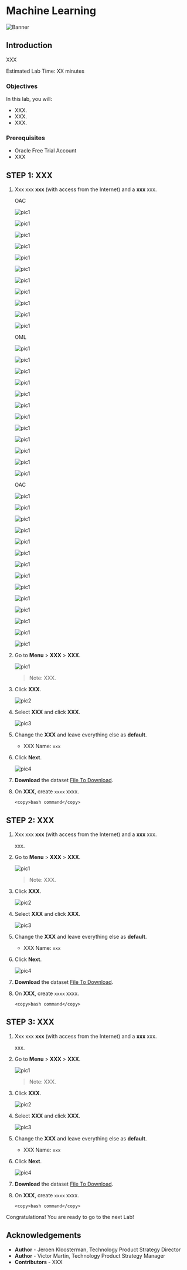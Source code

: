 # Machine Learning

![Banner](images/banner.png)

## Introduction

XXX

[](youtube:Sf5MkI9pTn0)

Estimated Lab Time: XX minutes

### Objectives

In this lab, you will:

- XXX.
- XXX.
- XXX.

### Prerequisites

- Oracle Free Trial Account
- XXX


## **STEP 1:** XXX

1. Xxx xxx **xxx** (with access from the Internet) and a **xxx** xxx.

   OAC

   ![pic1](images/create-dataset.png)

   ![pic1](images/select-sailgp.png)

   ![pic1](images/select-sail-history.png)

   ![pic1](images/click-sail-history.png)

   ![pic1](images/pk-attribute.png)

   ![pic1](images/save-dataset2.png)

   ![pic1](images/investigate-windspeed-boatspeed.png)

   ![pic1](images/result1.png)

   ![pic1](images/investigate-windangle-boatspeed.png)

   ![pic1](images/result2.png)

   ![pic1](images/add-windspeed.png)

   OML

   ![pic1](images/start-service-console.png)

   ![pic1](images/start-manage-oml-users.png)

   ![pic1](images/click-sailor.png)

   ![pic1](images/save-sailor.png)

   ![pic1](images/start-oml.png)

   ![pic1](images/sign-in-sailor.png)

   ![pic1](images/start-automl.png)

   ![pic1](images/create-experiment.png)

   ![pic1](images/configure-experiment.png)

   ![pic1](images/service-level.png)

   ![pic1](images/save-start.png)

   ![pic1](images/svmg.png)

   OAC

   ![pic1](images/create-dataset.png)

   ![pic1](images/select-sailgp.png)

   ![pic1](images/windspeed.png)

   ![pic1](images/click-table.png)

   ![pic1](images/save-dataset.png)

   ![pic1](images/to-homepage.png)

   ![pic1](images/register-ml-model.png)

   ![pic1](images/register3.png)

   ![pic1](images/create-df.png)

   ![pic1](images/select-to-predict.png)

   ![pic1](images/add-apply-model.png)

   ![pic1](images/save-data.png)

   ![pic1](images/save-df0.png)

   ![pic1](images/save-df2.png)


2. Go to **Menu** > **XXX** > **XXX**.

   ![pic1](images/pic_1.png)

   > Note: XXX.

3. Click **XXX**.

   ![pic2](images/pic_2.png)

4. Select **XXX** and click **XXX**.

   ![pic3](images/pic_3.png)

5. Change the **XXX** and leave everything else as **default**.

      - XXX Name: `xxx`

6. Click **Next**.

   ![pic4](images/pic_4.png)

7. **Download** the dataset <a href="https://objectstorage.eu-frankfurt-1.oraclecloud.com/p/27PK5yRJp6ikvVdli-21D0vTwNywA0Q1aUPD2RQ7G8rtbPQwO2onh7TaZjfjawPj/n/odca/b/workshops-livelabs-do-not-delete/o/mds-di-ds-reef_life_survey_fish.csv" target="\_blank">File To Download</a>.

8. On **XXX**, create `xxxx` xxxx.

      ```
      <copy>bash command</copy>
      ```

## **STEP 2:** XXX

1. Xxx xxx **xxx** (with access from the Internet) and a **xxx** xxx.

   xxx.

2. Go to **Menu** > **XXX** > **XXX**.

   ![pic1](images/pic_1.png)

   > Note: XXX.

3. Click **XXX**.

   ![pic2](images/pic_2.png)

4. Select **XXX** and click **XXX**.

   ![pic3](images/pic_3.png)

5. Change the **XXX** and leave everything else as **default**.

      - XXX Name: `xxx`

6. Click **Next**.

   ![pic4](images/pic_4.png)

7. **Download** the dataset <a href="https://objectstorage.eu-frankfurt-1.oraclecloud.com/p/27PK5yRJp6ikvVdli-21D0vTwNywA0Q1aUPD2RQ7G8rtbPQwO2onh7TaZjfjawPj/n/odca/b/workshops-livelabs-do-not-delete/o/mds-di-ds-reef_life_survey_fish.csv" target="\_blank">File To Download</a>.

8. On **XXX**, create `xxxx` xxxx.

      ```
      <copy>bash command</copy>
      ```

## **STEP 3:** XXX


1. Xxx xxx **xxx** (with access from the Internet) and a **xxx** xxx.

   xxx.

2. Go to **Menu** > **XXX** > **XXX**.

   ![pic1](images/pic_1.png)

   > Note: XXX.

3. Click **XXX**.

   ![pic2](images/pic_2.png)

4. Select **XXX** and click **XXX**.

   ![pic3](images/pic_3.png)

5. Change the **XXX** and leave everything else as **default**.

      - XXX Name: `xxx`

6. Click **Next**.

   ![pic4](images/pic_4.png)

7. **Download** the dataset <a href="https://objectstorage.eu-frankfurt-1.oraclecloud.com/p/27PK5yRJp6ikvVdli-21D0vTwNywA0Q1aUPD2RQ7G8rtbPQwO2onh7TaZjfjawPj/n/odca/b/workshops-livelabs-do-not-delete/o/mds-di-ds-reef_life_survey_fish.csv" target="\_blank">File To Download</a>.

8. On **XXX**, create `xxxx` xxxx.

      ```
      <copy>bash command</copy>
      ```

Congratulations! You are ready to go to the next Lab!

## **Acknowledgements**

- **Author** - Jeroen Kloosterman, Technology Product Strategy Director
- **Author** - Victor Martin, Technology Product Strategy Manager
- **Contributors** - XXX
